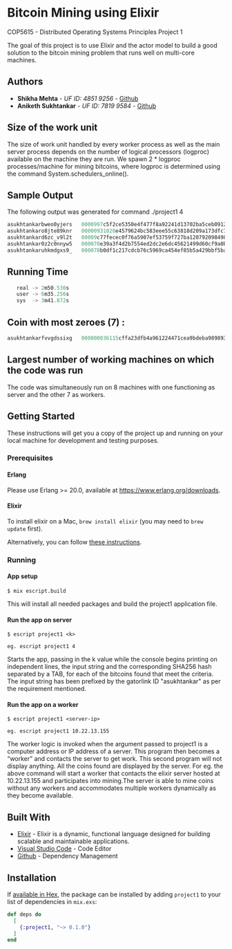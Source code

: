 # Bitcoin Mining using Elixir 

COP5615 - Distributed Operating Systems Principles Project 1

The goal of this project is to use Elixir and the actor model to build a good solution to the bitcoin mining problem that runs well on multi-core machines.

## Authors

* **Shikha Mehta** - *UF ID: 4851 9256* - [Github](https://github.com/Shikha2410)
* **Aniketh Sukhtankar** - *UF ID: 7819 9584* - [Github](https://github.com/anikethsukhtankar)

## Size of the work unit 

The size of work unit handled by every worker process as well as the main server process depends on the number of logical processors (logproc) available on the machine they are run. We spawn 2 * logproc processes/machine for mining bitcoins, where logproc is determined using the command System.schedulers_online().

## Sample Output

The following output was generated for command ./project1 4
```elixir
asukhtankarbweo0yjers   0000997c5f2ce5350e4f477f8a92241d13702ba5ceb0912d31cbb2b740e6bc83
asukhtankaro8jte89knr   00000931828e4579624bc583eee55c63818d209a173dfc77e8e63f69db6cdb17
asukhtankard6zc_v9l2t   00009c77fecec0f76a5907ef53759f727ba120792098498e1297987a179ec2d1
asukhtankar0z2c0nnyw5   000070e39a3f4d2b7554ed2dc2e6dc45621499d60cf9a0b5a5f18c86c07d2431
asukhtankaruhkmdgxs9_   000078b0df1c217cdcb76c5969ca454ef85b5a429bbf5ba7174a060829238a17
```

## Running Time

```elixir
   real -> 2m50.530s
   user -> 6m35.256s
   sys  -> 3m41.872s
```

## Coin with most zeroes (7) : 

```elixir
asukhtankarfvvgdssixg   000000036115cffa23dfb4a961224471cea9bdeba989893125e848e3bee98a51
```

## Largest number of working machines on which the code was run

The code was simultaneously run on 8 machines with one functioning as server and the other 7 as workers.

## Getting Started

These instructions will get you a copy of the project up and running on your local machine for development and testing purposes. 

### Prerequisites

#### Erlang

Please use Erlang >= 20.0, available at <https://www.erlang.org/downloads>.

#### Elixir

To install elixir on a Mac, `brew install elixir` (you may need to `brew update` first).

Alternatively, you can follow [these instructions](http://elixir-lang.org/install.html).

### Running

#### App setup

    $ mix escript.build

This will install all needed packages and build the project1 application file.

#### Run the app on server

    $ escript project1 <k>
    
    eg. escript project1 4

Starts the app, passing in the k value while the console begins printing on independent lines, the input string and the corresponding SHA256 hash separated by a TAB, for each of the bitcoins found that meet the criteria. The input string has been prefixed by the gatorlink ID "asukhtankar" as per the requirement mentioned.

#### Run the app on a worker

    $ escript project1 <server-ip>
    
    eg. escript project1 10.22.13.155

The worker logic is invoked when the argument passed to project1 is a computer address or IP address of a server. This program then becomes a “worker” and contacts the server to get work. This second program will not display anything. All the coins found are displayed by the server. For eg. the above command will start a worker that contacts the elixir server hosted at 10.22.13.155 and participates into mining.The server is able to mine coins without any workers and accommodates multiple workers dynamically as they become available.


## Built With

* [Elixir](https://elixir-lang.org/) - Elixir is a dynamic, functional language designed for building scalable and maintainable applications.
* [Visual Studio Code](https://code.visualstudio.com/) - Code Editor
* [Github](https://github.com/anikethsukhtankar/bitcoin-mining-elixir/) - Dependency Management

## Installation

If [available in Hex](https://hex.pm/docs/publish), the package can be installed
by adding `project1` to your list of dependencies in `mix.exs`:

```elixir
def deps do
  [
    {:project1, "~> 0.1.0"}
  ]
end
```

